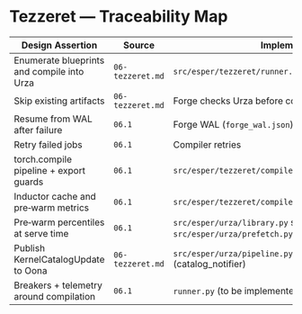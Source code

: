 # Tezzeret — Traceability Map

| Design Assertion | Source | Implementation | Tests |
| --- | --- | --- | --- |
| Enumerate blueprints and compile into Urza | `06-tezzeret.md` | `src/esper/tezzeret/runner.py::TezzeretForge.run()` | `tests/tezzeret/test_runner.py::test_forge_compiles_catalog` |
| Skip existing artifacts | `06-tezzeret.md` | Forge checks Urza before compile | `tests/tezzeret/test_runner.py::test_forge_skips_existing` |
| Resume from WAL after failure | `06.1` | Forge WAL (`forge_wal.json`); compiler WAL | `tests/tezzeret/test_runner.py::test_forge_resumes_from_wal` |
| Retry failed jobs | `06.1` | Compiler retries | `tests/tezzeret/test_runner.py::test_forge_retries_failed_job` |
| torch.compile pipeline + export guards | `06.1` | `src/esper/tezzeret/compiler.py::_compile_blueprint` | `tests/tezzeret/test_compiler.py::test_compiler_persists_artifact` |
| Inductor cache and pre‑warm metrics | `06.1` | `src/esper/tezzeret/compiler.py::latest_catalog_update` | `tests/tezzeret/test_compiler.py::test_compiler_persists_artifact` |
| Pre‑warm percentiles at serve time | `06.1` | `src/esper/urza/library.py` stores samples; `src/esper/urza/prefetch.py` computes p50/p95 | — |
| Publish KernelCatalogUpdate to Oona | `06-tezzeret.md` | `src/esper/urza/pipeline.py::BlueprintPipeline` (catalog_notifier) | `scripts/run_demo.py` (wires Oona publisher) |
| Breakers + telemetry around compilation | `06.1` | `runner.py` (to be implemented) | — |
